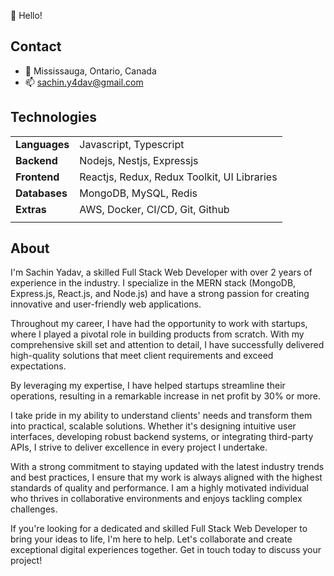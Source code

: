 👋 Hello!

## Contact
- 📍 Mississauga, Ontario, Canada
- 📫 sachin.y4dav@gmail.com 

## Technologies

|               	|                                              	|
|---------------	|----------------------------------------------	|
| **Languages** 	| Javascript, Typescript                       	|
| **Backend**   	| Nodejs, Nestjs, Expressjs                    	|
| **Frontend**  	| Reactjs, Redux, Redux Toolkit, UI Libraries  	|
| **Databases** 	| MongoDB, MySQL, Redis                        	|
| **Extras**    	| AWS, Docker, CI/CD, Git, Github              	|
|               	|                                              	|

## About
I'm Sachin Yadav, a skilled Full Stack Web Developer with over 2 years of experience in the industry. I specialize in the MERN stack (MongoDB, Express.js, React.js, and Node.js) and have a strong passion for creating innovative and user-friendly web applications.

Throughout my career, I have had the opportunity to work with startups, where I played a pivotal role in building products from scratch. With my comprehensive skill set and attention to detail, I have successfully delivered high-quality solutions that meet client requirements and exceed expectations.

By leveraging my expertise, I have helped startups streamline their operations, resulting in a remarkable increase in net profit by 30% or more.

I take pride in my ability to understand clients' needs and transform them into practical, scalable solutions. Whether it's designing intuitive user interfaces, developing robust backend systems, or integrating third-party APIs, I strive to deliver excellence in every project I undertake.

With a strong commitment to staying updated with the latest industry trends and best practices, I ensure that my work is always aligned with the highest standards of quality and performance. I am a highly motivated individual who thrives in collaborative environments and enjoys tackling complex challenges.

If you're looking for a dedicated and skilled Full Stack Web Developer to bring your ideas to life, I'm here to help. Let's collaborate and create exceptional digital experiences together. Get in touch today to discuss your project!




